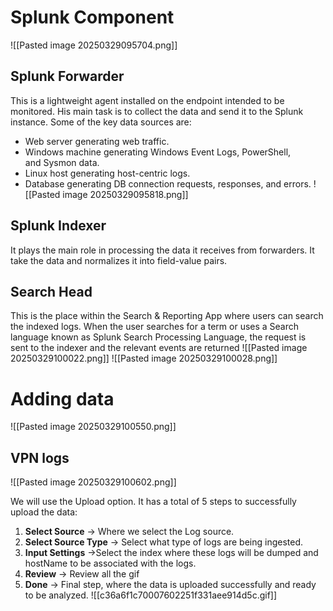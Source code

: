 # Splunk Component
![[Pasted image 20250329095704.png]]
## Splunk Forwarder
This is a lightweight agent installed on the endpoint intended to be monitored. 
His main task is to collect the data and send it to the Splunk instance.
Some of the key data sources are:
- Web server generating web traffic.
- Windows machine generating Windows Event Logs, PowerShell, and Sysmon data.
- Linux host generating host-centric logs.
- Database generating DB connection requests, responses, and errors.
![[Pasted image 20250329095818.png]]
## Splunk Indexer
It plays the main role in processing the data it receives from forwarders.
It take the data and normalizes it into field-value pairs.
## Search Head
This is the place within the Search & Reporting App where users can search the indexed logs.
When the user searches for a term or uses a Search language known as Splunk Search Processing Language, the request is sent to the indexer and the relevant events are returned
![[Pasted image 20250329100022.png]]
![[Pasted image 20250329100028.png]]
# Adding data
![[Pasted image 20250329100550.png]]
## VPN logs
![[Pasted image 20250329100602.png]]

We will use the Upload option.
It has a total of 5 steps to successfully upload the data:
1. **Select Source** -> Where we select the Log source.
2. **Select Source Type** -> Select what type of logs are being ingested.
3. **Input Settings** ->Select the index where these logs will be dumped and hostName to be associated with the logs.  
4. **Review** -> Review all the gif  
5. **Done** -> Final step, where the data is uploaded successfully and ready to be analyzed.
![[c36a6f1c70007602251f331aee914d5c.gif]]
